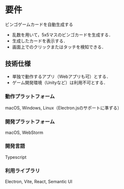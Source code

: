 # 要件

ビンゴゲームカードを自動生成する

- 乱数を用いて，5x5マスのビンゴカードを生成する．
- 生成したカードを表示する．
- 画面上でのクリックまたはタッチを検知できる．

## 技術仕様

- 単独で動作するアプリ（Webアプリも可）とする．
- ゲーム開発環境（Unityなど）は利用不可とする．

### 動作プラットフォーム

macOS, Windows, Linux（Electron.jsのサポートに準ずる）

### 開発プラットフォーム

macOS, WebStorm

### 開発言語

Typescript

### 利用ライブラリ

Electron, Vite, React, Semantic UI
